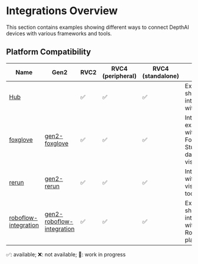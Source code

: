 # Integrations Overview

This section contains examples showing different ways to connect DepthAI devices with various frameworks and tools.

## Platform Compatibility

| Name                                          | Gen2                                                                                                       | RVC2 | RVC4 (peripheral) | RVC4 (standalone) | Notes                                                           |
| --------------------------------------------- | ---------------------------------------------------------------------------------------------------------- | ---- | ----------------- | ----------------- | --------------------------------------------------------------- |
| [Hub](hub-snaps-events)                       |                                                                                                            | ✅   | ✅                | ✅                | Example showing integration with Hub                            |
| [foxglove](foxglove/)                         | [gen2-foxglove](https://github.com/luxonis/oak-examples/tree/master/gen2-foxglove)                         | ✅   | ✅                | ✅                | Integration example with Foxglove Studio for data visualization |
| [rerun](rerun/)                               | [gen2-rerun](https://github.com/luxonis/oak-examples/tree/master/gen2-rerun)                               | ✅   | ✅                | ✅                | Integration with Rerun visualization toolkit                    |
| [roboflow-integration](roboflow-integration/) | [gen2-roboflow-integration](https://github.com/luxonis/oak-examples/tree/master/gen2-roboflow-integration) | ✅   | ✅                | ✅                | Example showing integration with Roboflow platform              |

✅: available; ❌: not available; 🚧: work in progress
